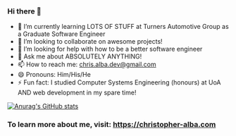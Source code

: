 ### Hi there 👋

<!-- - 🔭 I’m currently working on an e commerce website and a chess game! -->
- 🌱 I’m currently learning LOTS OF STUFF at Turners Automotive Group as a Graduate Software Engineer
- 👯 I’m looking to collaborate on awesome projects!
- 🤔 I’m looking for help with how to be a better software engineer
- 💬 Ask me about ABSOLUTELY ANYTHING!
- 📫 How to reach me: chris.alba.dev@gmail.com 
- 😄 Pronouns: Him/His/He 
- ⚡ Fun fact: I studied Computer Systems Engineering (honours) at UoA AND web development in my spare time!

[![Anurag's GitHub stats](https://github-readme-stats.vercel.app/api?username=christopher-alba)](https://github.com/anuraghazra/github-readme-stats)

### To learn more about me, visit: https://christopher-alba.com
<!--
**christopher-alba/christopher-alba** is a ✨ _special_ ✨ repository because its `README.md` (this file) appears on your GitHub profile.


-->
